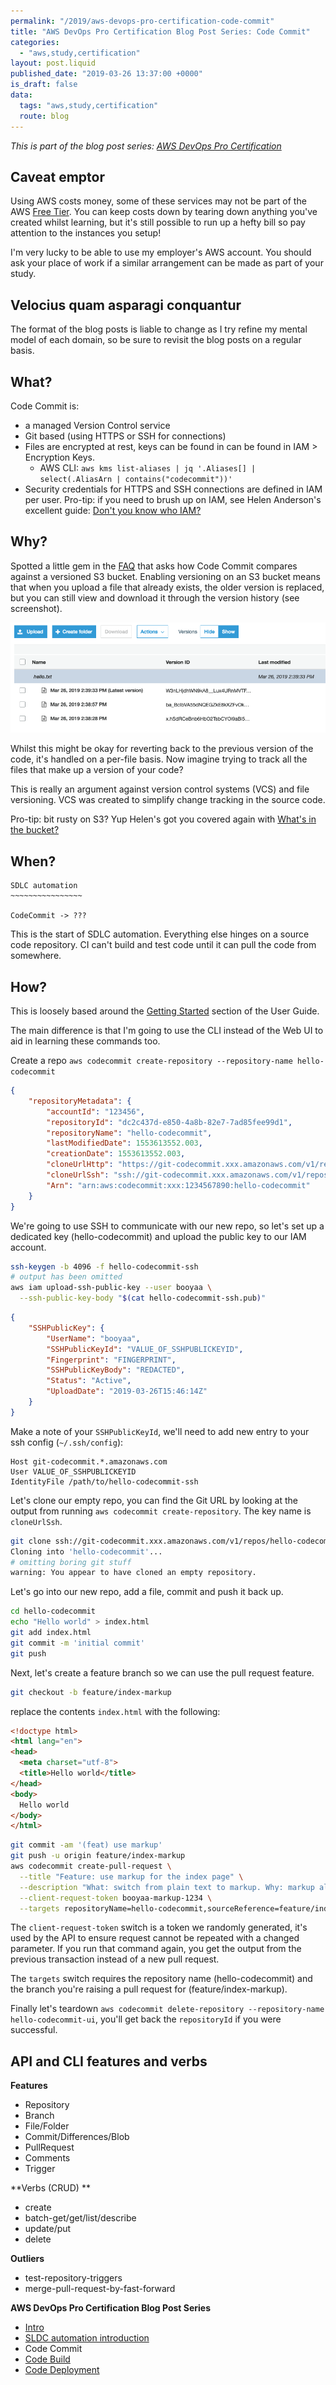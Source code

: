 ```yaml
---
permalink: "/2019/aws-devops-pro-certification-code-commit"
title: "AWS DevOps Pro Certification Blog Post Series: Code Commit"
categories:
  - "aws,study,certification"
layout: post.liquid
published_date: "2019-03-26 13:37:00 +0000"
is_draft: false
data:
  tags: "aws,study,certification"
  route: blog
---
```


_This is part of the blog post series: [AWS DevOps Pro Certification](/2019/aws-devops-pro-certification-intro/)_

## Caveat emptor

Using AWS costs money, some of these services may not be part of the AWS [Free Tier](https://aws.amazon.com/free/). You can keep costs down by tearing down anything you've created whilst learning, but it's still possible to run up a hefty bill so pay attention to the instances you setup!

I'm very lucky to be able to use my employer's AWS account. You should ask your place of work if a similar arrangement can be made as part of your study.

## Velocius quam asparagi conquantur

The format of the blog posts is liable to change as I try refine my mental model of each domain, so be sure to revisit the blog posts on a regular basis.

## What?

Code Commit is:
- a managed Version Control service
- Git based (using HTTPS or SSH for connections)
- Files are encrypted at rest, keys can be found in can be found in IAM > Encryption Keys.
  - AWS CLI:  `aws kms list-aliases | jq '.Aliases[] | select(.AliasArn | contains("codecommit"))'`
- Security credentials for HTTPS and SSH connections are defined in IAM per user. Pro-tip: if you need to brush up on IAM, see Helen Anderson's excellent guide: [Don't you know who IAM?](https://dev.to/helenanders26/aws-series-dont-you-know-who-iam-26b0)

## Why?

Spotted a little gem in the [FAQ](https://aws.amazon.com/codecommit/faqs/) that asks how Code Commit compares against a versioned S3 bucket. Enabling versioning on an S3 bucket means that when you upload a file that already exists, the older version is replaced, but you can still view and download it through the version history (see screenshot).

![](/img/devops-s3-versioning.png)

Whilst this might be okay for reverting back to the previous version of the code, it's handled on a per-file basis. Now imagine trying to track all the files that make up a version of your code?

This is really an argument against version control systems (VCS) and file versioning. VCS was created to simplify change tracking in the source code.

Pro-tip: bit rusty on S3? Yup Helen's got you covered again with [What's in the bucket?](https://dev.to/helenanders26/aws-series-whats-in-the-bucket-1k3)

## When?

```
SDLC automation
~~~~~~~~~~~~~~~~

CodeCommit -> ???
```

This is the start of SDLC automation. Everything else hinges on a source code repository. CI can't build and test code until it can pull the code from somewhere.

## How?

This is loosely based around the [Getting Started](https://docs.aws.amazon.com/codecommit/latest/userguide/getting-started.html) section of the User Guide.

The main difference is that I'm going to use the CLI instead of the Web UI to aid in learning these commands too.

Create a repo `aws codecommit create-repository --repository-name hello-codecommit`

```json
{
    "repositoryMetadata": {
        "accountId": "123456",
        "repositoryId": "dc2c437d-e850-4a8b-82e7-7ad85fee99d1",
        "repositoryName": "hello-codecommit",
        "lastModifiedDate": 1553613552.003,
        "creationDate": 1553613552.003,
        "cloneUrlHttp": "https://git-codecommit.xxx.amazonaws.com/v1/repos/hello-codecommit",
        "cloneUrlSsh": "ssh://git-codecommit.xxx.amazonaws.com/v1/repos/hello-codecommit",
        "Arn": "arn:aws:codecommit:xxx:1234567890:hello-codecommit"
    }
}
```

We're going to use SSH to communicate with our new repo, so let's set up a dedicated key (hello-codecommit) and upload the public key to our IAM account.

```bash
ssh-keygen -b 4096 -f hello-codecommit-ssh
# output has been omitted
aws iam upload-ssh-public-key --user booyaa \
  --ssh-public-key-body "$(cat hello-codecommit-ssh.pub)"
```

```json
{
    "SSHPublicKey": {
        "UserName": "booyaa",
        "SSHPublicKeyId": "VALUE_OF_SSHPUBLICKEYID",
        "Fingerprint": "FINGERPRINT",
        "SSHPublicKeyBody": "REDACTED",
        "Status": "Active",
        "UploadDate": "2019-03-26T15:46:14Z"
    }
}
```

Make a note of your `SSHPublicKeyId`, we'll need to add new entry to your ssh config (`~/.ssh/config`):

```
Host git-codecommit.*.amazonaws.com
User VALUE_OF_SSHPUBLICKEYID
IdentityFile /path/to/hello-codecommit-ssh
```

Let's clone our empty repo, you can find the Git URL by looking at the output from running `aws codecommit create-repository`. The key name is `cloneUrlSsh`.

```bash
git clone ssh://git-codecommit.xxx.amazonaws.com/v1/repos/hello-codecommit
Cloning into 'hello-codecommit'...
# omitting boring git stuff
warning: You appear to have cloned an empty repository.
```

Let's go into our new repo, add a file, commit and push it back up.

```bash
cd hello-codecommit
echo "Hello world" > index.html
git add index.html
git commit -m 'initial commit'
git push
```

Next, let's create a feature branch so we can use the pull request feature.

```bash
git checkout -b feature/index-markup
```

replace the contents `index.html` with the following:

```html
<!doctype html>
<html lang="en">
<head>
  <meta charset="utf-8">
  <title>Hello world</title>
</head>
<body>
  Hello world
</body>
</html>
```

```bash
git commit -am '(feat) use markup'
git push -u origin feature/index-markup
aws codecommit create-pull-request \
  --title "Feature: use markup for the index page" \
  --description "What: switch from plain text to markup. Why: markup allows for a richer web experience" \
  --client-request-token booyaa-markup-1234 \
  --targets repositoryName=hello-codecommit,sourceReference=feature/index-markup
```

The `client-request-token` switch is a token we randomly generated, it's used by the API to ensure request cannot be repeated with a changed parameter. If you run that command again, you get the output from the previous transaction instead of a new pull request.

The `targets` switch requires the repository name (hello-codecommit) and the branch you're raising a pull request for (feature/index-markup).

Finally let's teardown `aws codecommit delete-repository --repository-name hello-codecommit-ui`, you'll get back the `repositoryId` if you were successful.

## API and CLI features and verbs

**Features**

- Repository
- Branch
- File/Folder
- Commit/Differences/Blob
- PullRequest
- Comments
- Trigger

**Verbs (CRUD) **

- create
- batch-get/get/list/describe
- update/put
- delete

**Outliers**

- test-repository-triggers
- merge-pull-request-by-fast-forward

**AWS DevOps Pro Certification Blog Post Series**

- [Intro](/2019/aws-devops-pro-certification-intro/)
- [SLDC automation introduction](/2019/aws-devops-pro-certification-sdlc-intro/)
- Code Commit
- [Code Build](/2019/blog/aws-devops-pro-certification-code-build/)
- [Code Deployment](/2019/aws-devops-pro-certification-code-deploy/)